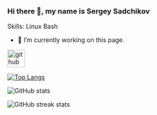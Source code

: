 ### Hi there 👋, my name is Sergey Sadchikov

Skills: Linux Bash 

- 🔭 I’m currently working on this page. 


[<img src='https://cdn.jsdelivr.net/npm/simple-icons@3.0.1/icons/github.svg' alt='github' height='40'>](https://github.com/sadchikovsg)  

[![Top Langs](https://github-readme-stats.vercel.app/api/top-langs/?username=sadchikovsg)](https://github.com/anuraghazra/github-readme-stats)

![GitHub stats](https://github-readme-stats.vercel.app/api?username=sadchikovsg&show_icons=true&count_private=true)  

![GitHub streak stats](https://streak-stats.demolab.com/?user=sadchikovsg)  



